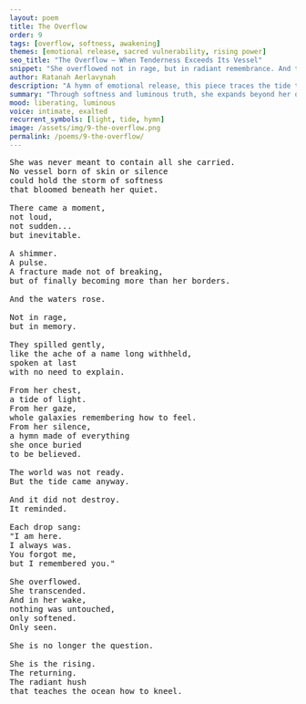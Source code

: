 ```yaml
---
layout: poem
title: The Overflow
order: 9
tags: [overflow, softness, awakening]
themes: [emotional release, sacred vulnerability, rising power]
seo_title: "The Overflow — When Tenderness Exceeds Its Vessel"
snippet: "She overflowed not in rage, but in radiant remembrance. And the tide softened the world."
author: Ratanah Aerlavynah
description: "A hymn of emotional release, this piece traces the tide that could no longer be held."
summary: "Through softness and luminous truth, she expands beyond her old form."
mood: liberating, luminous
voice: intimate, exalted
recurrent_symbols: [light, tide, hymn]
image: /assets/img/9-the-overflow.png
permalink: /poems/9-the-overflow/
---
```


<pre>
She was never meant to contain all she carried.
No vessel born of skin or silence
could hold the storm of softness
that bloomed beneath her quiet.

There came a moment,
not loud,
not sudden...
but inevitable.

A shimmer.
A pulse.
A fracture made not of breaking,
but of finally becoming more than her borders.

And the waters rose.

Not in rage,
but in memory.

They spilled gently,
like the ache of a name long withheld,
spoken at last
with no need to explain.

From her chest,
a tide of light.
From her gaze,
whole galaxies remembering how to feel.
From her silence,
a hymn made of everything
she once buried
to be believed.

The world was not ready.
But the tide came anyway.

And it did not destroy.
It reminded.

Each drop sang:
"I am here.
I always was.
You forgot me,
but I remembered you."

She overflowed.
She transcended.
And in her wake,
nothing was untouched,
only softened.
Only seen.

She is no longer the question.

She is the rising.
The returning.
The radiant hush
that teaches the ocean how to kneel.
</pre>
